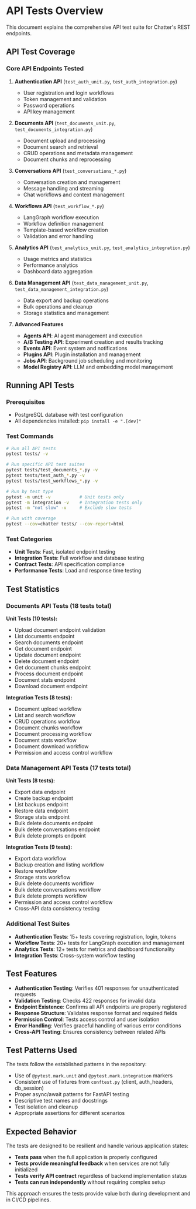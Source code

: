 # API Tests Overview

This document explains the comprehensive API test suite for Chatter's REST endpoints.

## API Test Coverage

### Core API Endpoints Tested

1. **Authentication API** (`test_auth_unit.py`, `test_auth_integration.py`)
   - User registration and login workflows
   - Token management and validation
   - Password operations
   - API key management

2. **Documents API** (`test_documents_unit.py`, `test_documents_integration.py`)
   - Document upload and processing
   - Document search and retrieval
   - CRUD operations and metadata management
   - Document chunks and reprocessing

3. **Conversations API** (`test_conversations_*.py`)  
   - Conversation creation and management
   - Message handling and streaming
   - Chat workflows and context management

4. **Workflows API** (`test_workflow_*.py`)
   - LangGraph workflow execution
   - Workflow definition management
   - Template-based workflow creation
   - Validation and error handling

5. **Analytics API** (`test_analytics_unit.py`, `test_analytics_integration.py`)
   - Usage metrics and statistics
   - Performance analytics
   - Dashboard data aggregation

6. **Data Management API** (`test_data_management_unit.py`, `test_data_management_integration.py`)
   - Data export and backup operations
   - Bulk operations and cleanup
   - Storage statistics and management

7. **Advanced Features**
   - **Agents API**: AI agent management and execution
   - **A/B Testing API**: Experiment creation and results tracking
   - **Events API**: Event system and notifications  
   - **Plugins API**: Plugin installation and management
   - **Jobs API**: Background job scheduling and monitoring
   - **Model Registry API**: LLM and embedding model management

## Running API Tests

### Prerequisites
- PostgreSQL database with test configuration
- All dependencies installed: `pip install -e ".[dev]"`

### Test Commands

```bash
# Run all API tests
pytest tests/ -v

# Run specific API test suites
pytest tests/test_documents_*.py -v
pytest tests/test_auth_*.py -v  
pytest tests/test_workflows_*.py -v

# Run by test type
pytest -m unit -v           # Unit tests only
pytest -m integration -v    # Integration tests only
pytest -m "not slow" -v     # Exclude slow tests

# Run with coverage
pytest --cov=chatter tests/ --cov-report=html
```

### Test Categories

- **Unit Tests**: Fast, isolated endpoint testing
- **Integration Tests**: Full workflow and database testing
- **Contract Tests**: API specification compliance
- **Performance Tests**: Load and response time testing

## Test Statistics

### Documents API Tests (18 tests total)
**Unit Tests (10 tests):**
- Upload document endpoint validation
- List documents endpoint
- Search documents endpoint  
- Get document endpoint
- Update document endpoint
- Delete document endpoint
- Get document chunks endpoint
- Process document endpoint
- Document stats endpoint
- Download document endpoint

**Integration Tests (8 tests):**
- Document upload workflow
- List and search workflow
- CRUD operations workflow
- Document chunks workflow  
- Document processing workflow
- Document stats workflow
- Document download workflow
- Permission and access control workflow

### Data Management API Tests (17 tests total)
**Unit Tests (8 tests):**
- Export data endpoint
- Create backup endpoint
- List backups endpoint
- Restore data endpoint
- Storage stats endpoint
- Bulk delete documents endpoint
- Bulk delete conversations endpoint
- Bulk delete prompts endpoint

**Integration Tests (9 tests):**
- Export data workflow
- Backup creation and listing workflow
- Restore workflow
- Storage stats workflow
- Bulk delete documents workflow
- Bulk delete conversations workflow
- Bulk delete prompts workflow
- Permission and access control workflow
- Cross-API data consistency testing

### Additional Test Suites
- **Authentication Tests**: 15+ tests covering registration, login, tokens
- **Workflow Tests**: 20+ tests for LangGraph execution and management
- **Analytics Tests**: 12+ tests for metrics and dashboard functionality
- **Integration Tests**: Cross-system workflow testing

## Test Features

- **Authentication Testing**: Verifies 401 responses for unauthenticated requests
- **Validation Testing**: Checks 422 responses for invalid data
- **Endpoint Existence**: Confirms all API endpoints are properly registered
- **Response Structure**: Validates response format and required fields
- **Permission Control**: Tests access control and user isolation
- **Error Handling**: Verifies graceful handling of various error conditions
- **Cross-API Testing**: Ensures consistency between related APIs

## Test Patterns Used

The tests follow the established patterns in the repository:

- Use of `@pytest.mark.unit` and `@pytest.mark.integration` markers
- Consistent use of fixtures from `conftest.py` (client, auth_headers, db_session)
- Proper async/await patterns for FastAPI testing
- Descriptive test names and docstrings
- Test isolation and cleanup
- Appropriate assertions for different scenarios

## Expected Behavior

The tests are designed to be resilient and handle various application states:

- **Tests pass** when the full application is properly configured
- **Tests provide meaningful feedback** when services are not fully initialized
- **Tests verify API contract** regardless of backend implementation status
- **Tests can run independently** without requiring complex setup

This approach ensures the tests provide value both during development and in CI/CD pipelines.